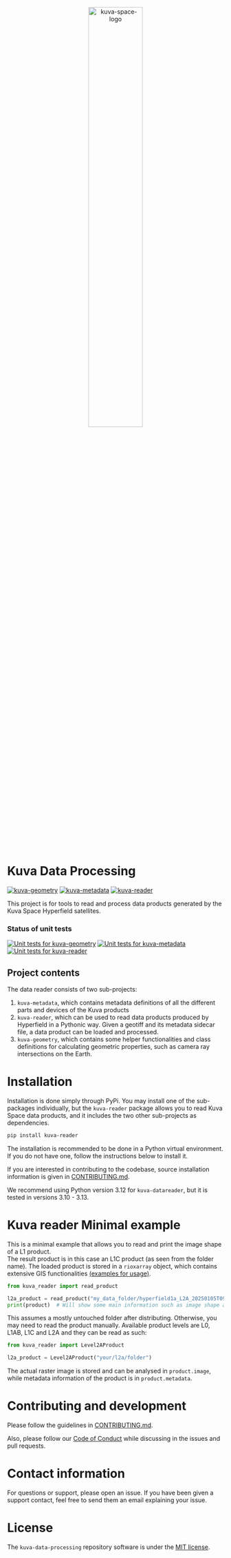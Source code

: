 <div align="center">
  <picture>
    <source media="(prefers-color-scheme: dark)" srcset="https://github.com/user-attachments/assets/1d8b44f1-1999-4cfb-8744-32871056c253">
    <img alt="kuva-space-logo" src="https://github.com/user-attachments/assets/d8f47cc8-1491-4d0c-a8cf-318ea7e0afdc" width="50%">
  </picture>
</div>

# Kuva Data Processing

[![kuva-geometry](https://img.shields.io/pypi/v/kuva-geometry.svg?label=kuva-geometry)](https://pypi.org/project/kuva-geometry/)
[![kuva-metadata](https://img.shields.io/pypi/v/kuva-metadata.svg?label=kuva-metadata)](https://pypi.org/project/kuva-metadata/)
[![kuva-reader](https://img.shields.io/pypi/v/kuva-reader.svg?label=kuva-reader)](https://pypi.org/project/kuva-reader/)

This project is for tools to read and process data products
generated by the Kuva Space Hyperfield satellites.

### Status of unit tests

[![Unit tests for kuva-geometry](https://github.com/KuvaSpace/kuva-data-processing/actions/workflows/test-kuva-geometry.yml/badge.svg?branch=main)](https://github.com/KuvaSpace/kuva-data-processing/actions/workflows/test-kuva-geometry.yml?branch=main)
[![Unit tests for kuva-metadata](https://github.com/KuvaSpace/kuva-data-processing/actions/workflows/test-kuva-metadata.yml/badge.svg?branch=main)](https://github.com/KuvaSpace/kuva-data-processing/actions/workflows/test-kuva-metadata.yml?branch=main)
[![Unit tests for kuva-reader](https://github.com/KuvaSpace/kuva-data-processing/actions/workflows/test-kuva-reader.yml/badge.svg?branch=main)](https://github.com/KuvaSpace/kuva-data-processing/actions/workflows/test-kuva-reader.yml?branch=main)

## Project contents

The data reader consists of two sub-projects:

1. `kuva-metadata`, which contains metadata definitions of all the different parts and
devices of the Kuva products
2. `kuva-reader`, which can be used to read data products produced by Hyperfield in a
Pythonic way. Given a geotiff and its metadata sidecar file, a data product can be
loaded and processed.
3. `kuva-geometry`, which contains some helper functionalities and class definitions for
calculating geometric properties, such as camera ray intersections on the Earth.


# Installation

Installation is done simply through PyPi. You may install one of the sub-packages individually, but the `kuva-reader` package allows you to read Kuva Space data products, and it includes the two other sub-projects as dependencies.

```sh
pip install kuva-reader
```

The installation is recommended to be done in a Python virtual environment. If you do not have one, follow the instructions below to install it.

If you are interested in contributing to the codebase, source installation information is given in [CONTRIBUTING.md](CONTRIBUTING.md).

We recommend using Python version 3.12 for `kuva-datareader`, but it is tested in versions 3.10 - 3.13.

# Kuva reader Minimal example

This is a minimal example that allows you to read and print the image shape of a L1 product. \
The result product is in this case an L1C product (as seen from the folder name).
The loaded product is stored in a `rioxarray` object, which contains extensive GIS functionalities [(examples for usage)](https://corteva.github.io/rioxarray/stable/examples/examples.html).

```python
from kuva_reader import read_product

l2a_product = read_product("my_data_folder/hyperfield1a_L2A_20250105T092548")
print(product)  # Will show some main information such as image shape and CRS
```

This assumes a mostly untouched folder after distributing. Otherwise, you may need to
read the product manually. Available product levels are L0, L1AB, L1C and L2A and they
can be read as such:

```python
from kuva_reader import Level2AProduct

l2a_product = Level2AProduct("your/l2a/folder")
```

The actual raster image is stored and can be analysed in `product.image`, while metadata
information of the product is in `product.metadata`. 

# Contributing and development

Please follow the guidelines in [CONTRIBUTING.md](CONTRIBUTING.md).

Also, please follow our [Code of Conduct](CODE_OF_CONDUCT.md) while discussing in the
issues and pull requests.

# Contact information

For questions or support, please open an issue. If you have been given a support contact,
feel free to send them an email explaining your issue.

# License

The `kuva-data-processing` repository software is under the [MIT license](LICENSE.md).
